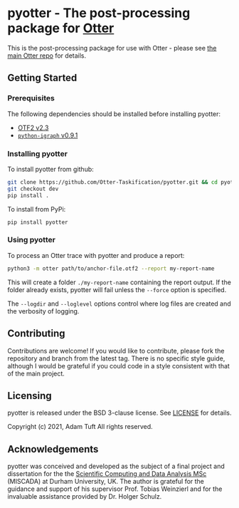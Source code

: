 # pyotter - The post-processing package for [Otter](https://github.com/Otter-Taskification/otter)

This is the post-processing package for use with Otter - please see [the main Otter repo](https://github.com/Otter-Taskification/otter) for details.

## Getting Started

### Prerequisites

The following dependencies should be installed before installing pyotter:

- [OTF2 v2.3](https://zenodo.org/record/4682684)
- [`python-igraph` v0.9.1](https://pypi.org/project/python-igraph/0.9.1/)

### Installing pyotter

To install pyotter from github:

```bash
git clone https://github.com/Otter-Taskification/pyotter.git && cd pyotter
git checkout dev
pip install .
```

To install from PyPi:

```
pip install pyotter
```

### Using pyotter

To process an Otter trace with pyotter and produce a report:

```bash
python3 -m otter path/to/anchor-file.otf2 --report my-report-name
```

This will create a folder `./my-report-name` containing the report output. If the folder already exists, pyotter will fail unless the `--force` option is specified.

The `--logdir` and `--loglevel` options control where log files are created and the verbosity of logging.

## Contributing

Contributions are welcome! If you would like to contribute, please fork the repository and branch from the latest tag. There is no specific style guide, although I would be grateful if you could code in a style consistent with that of the main project.

## Licensing

pyotter is released under the BSD 3-clause license. See [LICENSE](LICENSE) for details.

Copyright (c) 2021, Adam Tuft
All rights reserved.

## Acknowledgements

pyotter was conceived and developed as the subject of a final project and dissertation for the the [Scientific Computing and Data Analysis MSc](https://miscada.phyip3.dur.ac.uk/) (MISCADA) at Durham University, UK. The author is grateful for the guidance and support of his supervisor Prof. Tobias Weinzierl and for the invaluable assistance provided by Dr. Holger Schulz.

